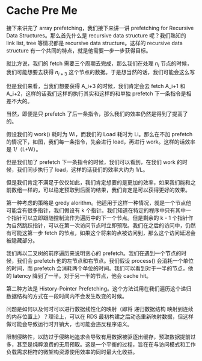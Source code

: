 # Cache Pre Me

接下来讲完了 array prefetching，我们接下来讲一讲 prefetching for Recursive Data Structures。那么首先什么是 recursive data structure 呢？我们熟知的 link list, tree 等情况都是 recursive data structure。这样的 recursive data structure 有一个共同的特点，就是他需要一步一步获得目标。

就比方说，我们的 fetch 需要三个周期去完成，那么我们在处理 $n_i$ 节点的时候，我们可能想要去获得 $n_{i+3}$ 这个节点的数据。于是想当然的话，我们可能会这么写

但是我们来看，当我们想要获得 A_i+3 的时候，我们肯定会去 fetch A_i+1 和 A_i+2，这样的话我们这样的执行其实和这样的和单独 prefetch 下一条指令是相差不大的。

当然，即便是只 prefetch 了后一条指令，那么我们的效率仍然是得到了提高了的。

假设我们的 work() 耗时为 Wi，而我们的 Load 耗时为 Li。那么在不加 prefetch 的情况下，如图，我们每一条指令，先会进行 load，再进行 work。这样的话效率是 1/（L+W）。

但是我们加了 prefetch 下一条指令的时候，我们可以看到，在我们 work 的时候，我们同步执行了 load，这样的话我们的效率大约为 1/L。

但是我们肯定不满足于仅仅如此，我们肯定想要的是更加的效率，如果我们能和之前数组一样的，可以稳定预取到后面的结果，我们肯定是可以获得更好的效果。

第一种考虑的策略是 gredy alorithm。他适用于这样一种情况，就是一个节点他可能含有很多指针，我们假设有 k 个指针。我们知道在特定的程序中只有其中一个指针可以立即跟随控制流作为遍历中的下一个节点。但是剩余的 k - 1 个指针作为自然跳跃指针，可以在第一次访问节点时立即预取。我们在之后的访问中，仍然有可能这第一步 fetch 的节点，如果这个将来的点被访问到，那么这个访问延迟会被隐藏部分。

我们再以二叉树的前序遍历来说明贪心的 prefetch。我们在遇到一个节点的时候，我们会 prefetch 他的左节点和右节点。我们假设 process() 会消耗一个单位的时间，而 prefetch 会消耗两个单位的时间。我们可以看到对于一半的节点，他的 latency 降到了一半。对于另一半的节点，他会 cache hit。

第二种方法是 History-Pointer Prefetching。这个方法试用在我们遍历这个递归数据结构的方式在一段时间内不会发生改变的时候。

问题是如何以及何时可以进行数据线性化的映射（即将 递归数据结构 映射到连续的内存位置上）？理论上，可以在 RDS 最初构建之后动态重新映射数据，但这样做可能会导致运行时开销大，也可能会违反程序语义。

限制侵略性，以防过于侵略地追求会导致有用数据被驱逐出缓存，预取数据提前过多，甚至是纯粹浪费的无用预取。这是一个平衡的过程，旨在在与访问模式和工作负载需求相符的微架构资源使用效率的同时最大化收益。
